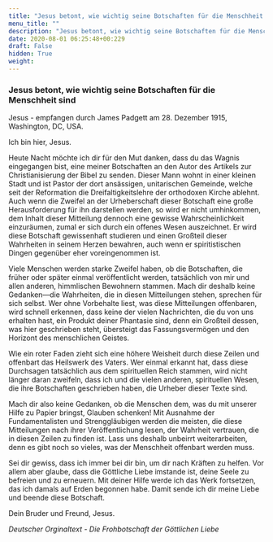 ```yaml
---
title: "Jesus betont, wie wichtig seine Botschaften für die Menschheit sind"
menu_title: ""
description: "Jesus betont, wie wichtig seine Botschaften für die Menschheit sind"
date: 2020-08-01 06:25:48+00:229
draft: False
hidden: True
weight:
---
```

### Jesus betont, wie wichtig seine Botschaften für die Menschheit sind

Jesus - empfangen durch James Padgett am 28. Dezember 1915, Washington, DC, USA.

Ich bin hier, Jesus.

Heute Nacht möchte ich dir für den Mut danken, dass du das Wagnis eingegangen bist, eine meiner Botschaften an den Autor des Artikels zur Christianisierung der Bibel zu senden. Dieser Mann wohnt in einer kleinen Stadt und ist Pastor der dort ansässigen, unitarischen Gemeinde, welche seit der Reformation die Dreifaltigkeitslehre der orthodoxen Kirche ablehnt. Auch wenn die Zweifel an der Urheberschaft dieser Botschaft eine große Herausforderung für ihn darstellen werden, so wird er nicht umhinkommen, dem Inhalt dieser Mitteilung dennoch eine gewisse Wahrscheinlichkeit einzuräumen, zumal er sich durch ein offenes Wesen auszeichnet. Er wird diese Botschaft gewissenhaft studieren und einen Großteil dieser Wahrheiten in seinem Herzen bewahren, auch wenn er spiritistischen Dingen gegenüber eher voreingenommen ist.

Viele Menschen werden starke Zweifel haben, ob die Botschaften, die früher oder später einmal veröffentlicht werden, tatsächlich von mir und allen anderen, himmlischen Bewohnern stammen. Mach dir deshalb keine Gedanken—die Wahrheiten, die in diesen Mitteilungen stehen, sprechen für sich selbst. Wer ohne Vorbehalte liest, was diese Mitteilungen offenbaren, wird schnell erkennen, dass keine der vielen Nachrichten, die du von uns erhalten hast, ein Produkt deiner Phantasie sind, denn ein Großteil dessen, was hier geschrieben steht, übersteigt das Fassungsvermögen und den Horizont des menschlichen Geistes.  

Wie ein roter Faden zieht sich eine höhere Weisheit durch diese Zeilen und offenbart das Heilswerk des Vaters. Wer einmal erkannt hat, dass diese Durchsagen tatsächlich aus dem spirituellen Reich stammen, wird nicht länger daran zweifeln, dass ich und die vielen anderen, spirituellen Wesen, die ihre Botschaften geschrieben haben, die Urheber dieser Texte sind.

Mach dir also keine Gedanken, ob die Menschen dem, was du mit unserer Hilfe zu Papier bringst, Glauben schenken! Mit Ausnahme der Fundamentalisten und Strenggläubigen werden die meisten, die diese Mitteilungen nach ihrer Veröffentlichung lesen, der Wahrheit vertrauen, die in diesen Zeilen zu finden ist. Lass uns deshalb unbeirrt weiterarbeiten, denn es gibt noch so vieles, was der Menschheit offenbart werden muss.

Sei dir gewiss, dass ich immer bei dir bin, um dir nach Kräften zu helfen. Vor allem aber glaube, dass die Göttliche Liebe imstande ist, deine Seele zu befreien und zu erneuern. Mit deiner Hilfe werde ich das Werk fortsetzen, das ich damals auf Erden begonnen habe. Damit sende ich dir meine Liebe und beende diese Botschaft.

Dein Bruder und Freund, Jesus.

*Deutscher Orginaltext - Die Frohbotschaft der Göttlichen Liebe*
